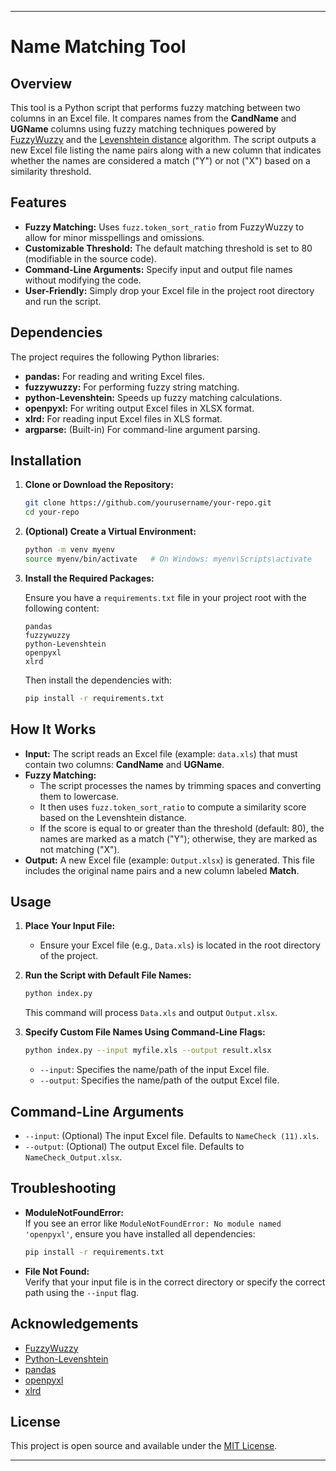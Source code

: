 
---

# Name Matching Tool

## Overview

This tool is a Python script that performs fuzzy matching between two columns in an Excel file. It compares names from the **CandName** and **UGName** columns using fuzzy matching techniques powered by [FuzzyWuzzy](https://github.com/seatgeek/fuzzywuzzy) and the [Levenshtein distance](https://en.wikipedia.org/wiki/Levenshtein_distance) algorithm. The script outputs a new Excel file listing the name pairs along with a new column that indicates whether the names are considered a match ("Y") or not ("X") based on a similarity threshold.

## Features

- **Fuzzy Matching:** Uses `fuzz.token_sort_ratio` from FuzzyWuzzy to allow for minor misspellings and omissions.
- **Customizable Threshold:** The default matching threshold is set to 80 (modifiable in the source code).
- **Command-Line Arguments:** Specify input and output file names without modifying the code.
- **User-Friendly:** Simply drop your Excel file in the project root directory and run the script.

## Dependencies

The project requires the following Python libraries:
- **pandas:** For reading and writing Excel files.
- **fuzzywuzzy:** For performing fuzzy string matching.
- **python-Levenshtein:** Speeds up fuzzy matching calculations.
- **openpyxl:** For writing output Excel files in XLSX format.
- **xlrd:** For reading input Excel files in XLS format.
- **argparse:** (Built-in) For command-line argument parsing.

## Installation

1. **Clone or Download the Repository:**

   ```bash
   git clone https://github.com/yourusername/your-repo.git
   cd your-repo
   ```

2. **(Optional) Create a Virtual Environment:**

   ```bash
   python -m venv myenv
   source myenv/bin/activate   # On Windows: myenv\Scripts\activate
   ```

3. **Install the Required Packages:**

   Ensure you have a `requirements.txt` file in your project root with the following content:

   ```
   pandas
   fuzzywuzzy
   python-Levenshtein
   openpyxl
   xlrd
   ```

   Then install the dependencies with:

   ```bash
   pip install -r requirements.txt
   ```

## How It Works

- **Input:** The script reads an Excel file (example: `data.xls`) that must contain two columns: **CandName** and **UGName**.
- **Fuzzy Matching:**  
  - The script processes the names by trimming spaces and converting them to lowercase.
  - It then uses `fuzz.token_sort_ratio` to compute a similarity score based on the Levenshtein distance.
  - If the score is equal to or greater than the threshold (default: 80), the names are marked as a match ("Y"); otherwise, they are marked as not matching ("X").
- **Output:** A new Excel file (example: `Output.xlsx`) is generated. This file includes the original name pairs and a new column labeled **Match**.

## Usage

1. **Place Your Input File:**
   - Ensure your Excel file (e.g., `Data.xls`) is located in the root directory of the project.

2. **Run the Script with Default File Names:**

   ```bash
   python index.py
   ```

   This command will process `Data.xls` and output `Output.xlsx`.

3. **Specify Custom File Names Using Command-Line Flags:**

   ```bash
   python index.py --input myfile.xls --output result.xlsx
   ```

   - `--input`: Specifies the name/path of the input Excel file.
   - `--output`: Specifies the name/path of the output Excel file.

## Command-Line Arguments

- `--input`: (Optional) The input Excel file. Defaults to `NameCheck (11).xls`.
- `--output`: (Optional) The output Excel file. Defaults to `NameCheck_Output.xlsx`.

## Troubleshooting

- **ModuleNotFoundError:**  
  If you see an error like `ModuleNotFoundError: No module named 'openpyxl'`, ensure you have installed all dependencies:
  ```bash
  pip install -r requirements.txt
  ```
- **File Not Found:**  
  Verify that your input file is in the correct directory or specify the correct path using the `--input` flag.

## Acknowledgements

- [FuzzyWuzzy](https://github.com/seatgeek/fuzzywuzzy)
- [Python-Levenshtein](https://github.com/ztane/python-Levenshtein)
- [pandas](https://github.com/pandas-dev/pandas)
- [openpyxl](https://openpyxl.readthedocs.io)
- [xlrd](https://xlrd.readthedocs.io)

## License

This project is open source and available under the [MIT License](LICENSE).

---

